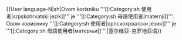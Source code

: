 {{User language-N|sh|Ovom korisniku '''[[:Category:sh 使用者|srpskohrvatski jezik]]''' je '''[[:Category:sh 母語使用者|maternji]]'''.<br />Овом кориснику '''[[:Category:sh 使用者|српскохрватски језик]]''' је '''[[:Category:sh 母語使用者|матерњи]]'''.|塞尔维亚-克罗地亚语}} <noinclude>
</noinclude>